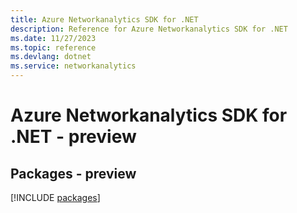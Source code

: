 ```yaml
---
title: Azure Networkanalytics SDK for .NET
description: Reference for Azure Networkanalytics SDK for .NET
ms.date: 11/27/2023
ms.topic: reference
ms.devlang: dotnet
ms.service: networkanalytics
---
```

# Azure Networkanalytics SDK for .NET - preview
## Packages - preview
[!INCLUDE [packages](networkanalytics-index.md)]